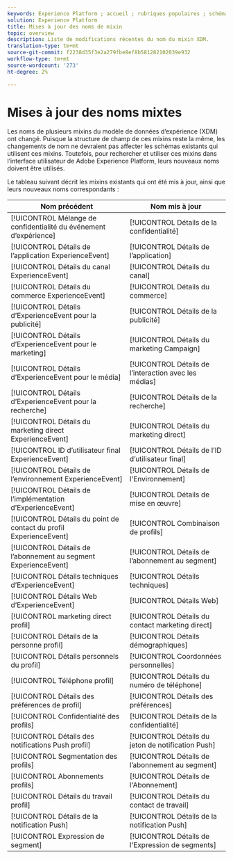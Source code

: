 ```yaml
---
keywords: Experience Platform ; accueil ; rubriques populaires ; schéma ; Schéma ; XDM ; ExperienceEvent ; champs ; schémas ; Schémas ; conception de Schéma ; mixin ; mixin ; enduserids ; utilisateur final ; ids ; mises à jour ;
solution: Experience Platform
title: Mises à jour des noms de mixin
topic: overview
description: Liste de modifications récentes du nom du mixin XDM.
translation-type: tm+mt
source-git-commit: f2238d35f3e2a279fbe8ef8b581282102039e932
workflow-type: tm+mt
source-wordcount: '273'
ht-degree: 2%

---
```



# Mises à jour des noms mixtes

Les noms de plusieurs mixins du modèle de données d’expérience (XDM) ont changé. Puisque la structure de champ de ces mixins reste la même, les changements de nom ne devraient pas affecter les schémas existants qui utilisent ces mixins. Toutefois, pour rechercher et utiliser ces mixins dans l’interface utilisateur de Adobe Experience Platform, leurs nouveaux noms doivent être utilisés.

Le tableau suivant décrit les mixins existants qui ont été mis à jour, ainsi que leurs nouveaux noms correspondants :

| Nom précédent | Nom mis à jour |
| --- | --- |
| [!UICONTROL Mélange de confidentialité du événement d’expérience] | [!UICONTROL Détails de la confidentialité] |
| [!UICONTROL Détails de l’application ExperienceEvent] | [!UICONTROL Détails de l’application] |
| [!UICONTROL Détails du canal ExperienceEvent] | [!UICONTROL Détails du canal] |
| [!UICONTROL Détails du commerce ExperienceEvent] | [!UICONTROL Détails du commerce] |
| [!UICONTROL Détails d’ExperienceEvent pour la publicité] | [!UICONTROL Détails de la publicité] |
| [!UICONTROL Détails d’ExperienceEvent pour le marketing] | [!UICONTROL Détails du marketing Campaign] |
| [!UICONTROL Détails d’ExperienceEvent pour le média] | [!UICONTROL Détails de l’interaction avec les médias] |
| [!UICONTROL Détails d’ExperienceEvent pour la recherche] | [!UICONTROL Détails de la recherche] |
| [!UICONTROL Détails du marketing direct ExperienceEvent] | [!UICONTROL Détails du marketing direct] |
| [!UICONTROL ID d’utilisateur final ExperienceEvent] | [!UICONTROL Détails de l’ID d’utilisateur final] |
| [!UICONTROL Détails de l’environnement ExperienceEvent] | [!UICONTROL Détails de l&#39;Environnement] |
| [!UICONTROL Détails de l’implémentation d’ExperienceEvent] | [!UICONTROL Détails de mise en œuvre] |
| [!UICONTROL Détails du point de contact du profil ExperienceEvent] | [!UICONTROL Combinaison de profils] |
| [!UICONTROL Détails de l’abonnement au segment ExperienceEvent] | [!UICONTROL Détails de l’abonnement au segment] |
| [!UICONTROL Détails techniques d’ExperienceEvent] | [!UICONTROL Détails techniques] |
| [!UICONTROL Détails Web d’ExperienceEvent] | [!UICONTROL Détails Web] |
| [!UICONTROL marketing direct profil] | [!UICONTROL Détails du contact marketing direct] |
| [!UICONTROL Détails de la personne profil] | [!UICONTROL Détails démographiques] |
| [!UICONTROL Détails personnels du profil] | [!UICONTROL Coordonnées personnelles] |
| [!UICONTROL Téléphone profil] | [!UICONTROL Détails du numéro de téléphone] |
| [!UICONTROL Détails des préférences de profil] | [!UICONTROL Détails des préférences] |
| [!UICONTROL Confidentialité des profils] | [!UICONTROL Détails de la confidentialité] |
| [!UICONTROL Détails des notifications Push profil] | [!UICONTROL Détails du jeton de notification Push] |
| [!UICONTROL Segmentation des profils] | [!UICONTROL Détails de l’abonnement au segment] |
| [!UICONTROL Abonnements profils] | [!UICONTROL Détails de l&#39;Abonnement] |
| [!UICONTROL Détails du travail profil] | [!UICONTROL Détails du contact de travail] |
| [!UICONTROL Détails de la notification Push] | [!UICONTROL Détails de la notification Push] |
| [!UICONTROL Expression de segment] | [!UICONTROL Détails de l&#39;Expression de segments] |